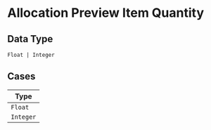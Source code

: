 
# Allocation Preview Item Quantity

## Data Type

`Float | Integer`

## Cases

| Type |
|  --- |
| `Float` |
| `Integer` |

